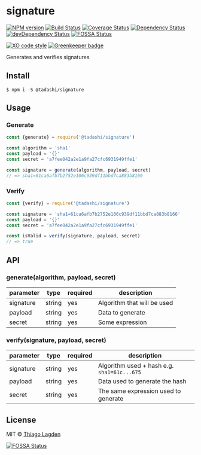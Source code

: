 # signature

[![NPM version][npm-img]][npm]
[![Build Status][ci-img]][ci]
[![Coverage Status][coveralls-img]][coveralls]
[![Dependency Status][dep-img]][dep]
[![devDependency Status][devDep-img]][devDep]
[![FOSSA Status](https://app.fossa.io/api/projects/git%2Bgithub.com%2Flagden%2Fsignature.svg?type=shield)](https://app.fossa.io/projects/git%2Bgithub.com%2Flagden%2Fsignature?ref=badge_shield)

[![XO code style][xo-img]][xo]
[![Greenkeeper badge][greenkeeper-img]][greenkeeper]


[greenkeeper-img]: https://badges.greenkeeper.io/lagden/signature.svg
[greenkeeper]:     https://greenkeeper.io/
[npm-img]:         https://img.shields.io/npm/v/@tadashi/signature.svg
[npm]:             https://www.npmjs.com/package/@tadashi/signature
[ci-img]:          https://travis-ci.org/lagden/signature.svg
[ci]:              https://travis-ci.org/lagden/signature
[coveralls-img]:   https://coveralls.io/repos/github/lagden/signature/badge.svg?branch=master
[coveralls]:       https://coveralls.io/github/lagden/signature?branch=master
[dep-img]:         https://david-dm.org/lagden/signature.svg
[dep]:             https://david-dm.org/lagden/signature
[devDep-img]:      https://david-dm.org/lagden/signature/dev-status.svg
[devDep]:          https://david-dm.org/lagden/signature#info=devDependencies
[xo-img]:          https://img.shields.io/badge/code_style-XO-5ed9c7.svg
[xo]:              https://github.com/sindresorhus/xo

Generates and verifies signatures

## Install

```
$ npm i -S @tadashi/signature
```


## Usage

### Generate

```js
const {generate} = require('@tadashi/signature')

const algorithm = 'sha1'
const payload = '{}'
const secret = 'a7fee042a2e1a9fa27cfc6931949ffe1'

const signature = generate(algorithm, payload, secret)
// => sha1=61ca6afb7b2752e106c939df11bbd7ca883b8166
```

### Verify

```js
const {verify} = require('@tadashi/signature')

const signature = 'sha1=61ca6afb7b2752e106c939df11bbd7ca883b8166'
const payload = '{}'
const secret = 'a7fee042a2e1a9fa27cfc6931949ffe1'

const isValid = verify(signature, payload, secret)
// => true
```


## API

### generate(algorithm, payload, secret)

parameter   | type                 | required    | description
----------- | -------------------- | ----------- | ------------
signature   | string               | yes         | Algorithm that will be used
payload     | string               | yes         | Data to generate
secret      | string               | yes         | Some expression

### verify(signature, payload, secret)

parameter   | type                 | required    | description
----------- | -------------------- | ----------- | ------------
signature   | string               | yes         | Algorithm used + hash e.g. `sha1=61c...675`
payload     | string               | yes         | Data used to generate the hash
secret      | string               | yes         | The same expression used to generate


## License

MIT © [Thiago Lagden](http://lagden.in)


[![FOSSA Status](https://app.fossa.io/api/projects/git%2Bgithub.com%2Flagden%2Fsignature.svg?type=large)](https://app.fossa.io/projects/git%2Bgithub.com%2Flagden%2Fsignature?ref=badge_large)
